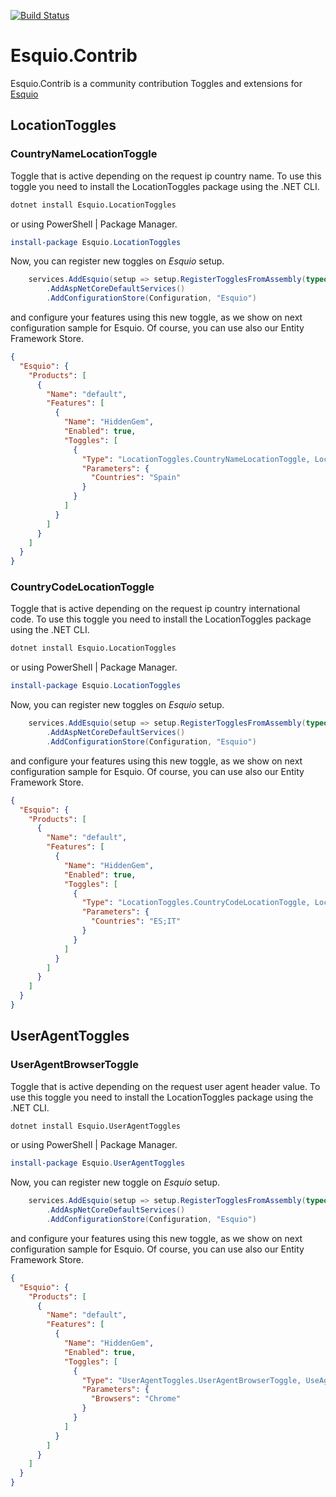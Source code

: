 [![Build Status](https://dev.azure.com/xabaril/Esquio.Contrib/_apis/build/status/esquio-contrib-master-ci?branchName=master)](https://dev.azure.com/xabaril/Esquio.Contrib/_build/latest?definitionId=6&branchName=master)

# Esquio.Contrib

Esquio.Contrib is a community contribution Toggles and extensions for [Esquio](https://github.com/xabaril/Esquio)

## LocationToggles

### CountryNameLocationToggle

Toggle that is active depending on the request ip country name. To use this toggle you need to install the LocationToggles package using the .NET CLI.

```cmd
dotnet install Esquio.LocationToggles
```

or using PowerShell | Package Manager.

```powershell
install-package Esquio.LocationToggles
```

Now, you can register new toggles on *Esquio* setup.

```csharp
    services.AddEsquio(setup => setup.RegisterTogglesFromAssembly(typeof(CountryNameLocationToggle).Assembly))
        .AddAspNetCoreDefaultServices()
        .AddConfigurationStore(Configuration, "Esquio")
```

and configure your features using this new toggle, as we show on next configuration sample for Esquio. Of course, you can use also our Entity Framework Store.

```json
{
  "Esquio": {
    "Products": [
      {
        "Name": "default",
        "Features": [
          {
            "Name": "HiddenGem",
            "Enabled": true,
            "Toggles": [
              {
                "Type": "LocationToggles.CountryNameLocationToggle, LocationToggles",
                "Parameters": {
                  "Countries": "Spain"
                }
              }
            ]
          }
        ]
      }
    ]
  }
}

```

### CountryCodeLocationToggle

Toggle that is active depending on the request ip country international code. To use this toggle you need to install the LocationToggles package using the .NET CLI.

```cmd
dotnet install Esquio.LocationToggles
```

or using PowerShell | Package Manager.

```powershell
install-package Esquio.LocationToggles
```

Now, you can register new toggles on *Esquio* setup.

```csharp
    services.AddEsquio(setup => setup.RegisterTogglesFromAssembly(typeof(CountryNameLocationToggle).Assembly))
        .AddAspNetCoreDefaultServices()
        .AddConfigurationStore(Configuration, "Esquio")
```

and configure your features using this new toggle, as we show on next configuration sample for Esquio. Of course, you can use also our Entity Framework Store.

```json
{
  "Esquio": {
    "Products": [
      {
        "Name": "default",
        "Features": [
          {
            "Name": "HiddenGem",
            "Enabled": true,
            "Toggles": [
              {
                "Type": "LocationToggles.CountryCodeLocationToggle, LocationToggles",
                "Parameters": {
                  "Countries": "ES;IT"
                }
              }
            ]
          }
        ]
      }
    ]
  }
}

```

## UserAgentToggles

### UserAgentBrowserToggle

Toggle that is active depending on the request user agent header value. To use this toggle you need to install the LocationToggles package using the .NET CLI.

```cmd
dotnet install Esquio.UserAgentToggles
```

or using PowerShell | Package Manager.

```powershell
install-package Esquio.UserAgentToggles
```

Now, you can register new toggle on *Esquio* setup.

```csharp
    services.AddEsquio(setup => setup.RegisterTogglesFromAssembly(typeof(UserAgentBrowserToggle).Assembly))
        .AddAspNetCoreDefaultServices()
        .AddConfigurationStore(Configuration, "Esquio")
```

and configure your features using this new toggle, as we show on next configuration sample for Esquio. Of course, you can use also our Entity Framework Store.

```json
{
  "Esquio": {
    "Products": [
      {
        "Name": "default",
        "Features": [
          {
            "Name": "HiddenGem",
            "Enabled": true,
            "Toggles": [
              {
                "Type": "UserAgentToggles.UserAgentBrowserToggle, UseAgentToggles",
                "Parameters": {
                  "Browsers": "Chrome"
                }
              }
            ]
          }
        ]
      }
    ]
  }
}
```

